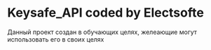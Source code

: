 # Keysafe_API coded by Electsofte
Данный проект создан в обучающих целях, желеающие могут использовать его в своих целях
